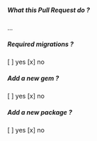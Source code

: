 ##### What this Pull Request do ?

...

##### Required migrations ?

[ ] yes [x] no

##### Add a new gem ?

[ ] yes [x] no

##### Add a new package ?

[ ] yes [x] no


